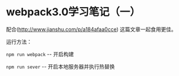 # webpack3.0学习笔记（一）

配合(http://www.jianshu.com/p/a184afaa0cce) 这篇文章一起食用更佳。

运行方法：

`npm run webpack` -- 开启构建

`npm run sever` -- 开启本地服务器并执行热替换
